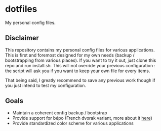 # dotfiles

My personal config files.

## Disclaimer

This repository contains my personal config files for various applications.
This is first and foremost designed for my own needs (backup / bootstrapping
from various places).
If you want to try it out, just clone this repo and run install.sh.
This will not override your previous configuration : the script will
ask you if you want to keep your own file for every items.

That being said, I greatly recommend to save any previous work though if you
just intend to test my configuration.

## Goals

- Maintain a coherent config backup / bootstrap
- Provide support for bépo (French dvorak variant, more about it [here](http://bepo.fr/wiki/Accueil))
- Provide standardized color scheme for various applications
